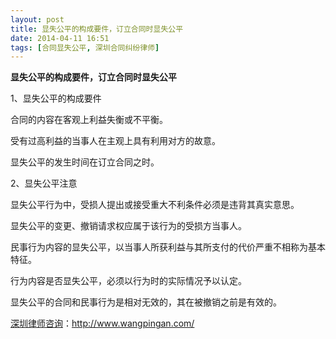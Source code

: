 ```yaml
---
layout: post
title: 显失公平的构成要件，订立合同时显失公平
date: 2014-04-11 16:51
tags: [合同显失公平, 深圳合同纠纷律师]
---
```

<strong>显失公平的构成要件，订立合同时显失公平</strong>

1、显失公平的构成要件

合同的内容在客观上利益失衡或不平衡。

受有过高利益的当事人在主观上具有利用对方的故意。

显失公平的发生时间在订立合同之时。

2、显失公平注意

显失公平行为中，受损人提出或接受重大不利条件必须是违背其真实意思。

显失公平的变更、撤销请求权应属于该行为的受损方当事人。

民事行为内容的显失公平，以当事人所获利益与其所支付的代价严重不相称为基本特征。

行为内容是否显失公平，必须以行为时的实际情况予以认定。

显失公平的合同和民事行为是相对无效的，其在被撤销之前是有效的。

<a href="http://www.wangpingan.com/">深圳律师咨询</a>：<a href="http://www.wangpingan.com/">http://www.wangpingan.com/</a>

